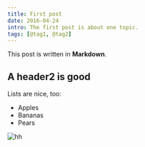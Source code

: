 ```yaml
---
title: First post
date: 2016-04-24
intro: The first post is about one topic.
tags: [@tag1, @tag2]
---
```


This post is written in **Markdown**.

## A header2 is good

Lists are nice, too:

- Apples
- Bananas
- Pears

![hh](http://yekong.qiniudn.com/648630485a1cf7c9b4edf80ce52e468c.png)

